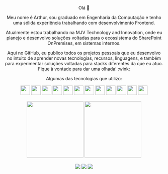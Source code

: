 <div align="center">
  <p>Olá 👋</p>
  <p>
    Meu nome é Arthur, sou graduado em Engenharia da Computação e tenho uma sólida
    experiência trabalhando com desenvolvimento Frontend.
  </p>
  <p>
    Atualmente estou trabalhando na MJV Technology and Innovation, onde eu planejo e desenvolvo soluções voltadas para o ecossistema do SharePoint OnPremises, em sistemas internos.
  </p>
  <p>
    Aqui no GitHub, eu publico todos os projetos pessoais que eu desenvolvo no intuito de aprender novas tecnologias, recursos, linguagens, e também para experimentar soluções voltadas para stacks diferentes da que eu atuo.
    Fique à vontade para dar uma olhada! :wink:
  </p>

  <div>
    <p>Algumas das tecnologias que utilizo:</p>
    <img
      src="https://cdn.jsdelivr.net/gh/devicons/devicon/icons/git/git-original.svg"
      width="30"
      height="30"
      loading="lazy"
    />
    <img
      src="https://cdn.jsdelivr.net/gh/devicons/devicon@latest/icons/javascript/javascript-original.svg"
      width="30"
      height="30"
      loading="lazy"
    />
    <img
      src="https://cdn.jsdelivr.net/gh/devicons/devicon@latest/icons/html5/html5-original.svg"
      width="30"
      height="30"
      loading="lazy"
    />
    <img
      src="https://cdn.jsdelivr.net/gh/devicons/devicon@latest/icons/css3/css3-original.svg"
      width="30"
      height="30"
      loading="lazy"
    />
    <img
      src="https://cdn.jsdelivr.net/gh/devicons/devicon@latest/icons/react/react-original.svg"
      width="30"
      height="30"
      loading="lazy"
    />
    <img 
      src="https://cdn.jsdelivr.net/gh/devicons/devicon@latest/icons/bootstrap/bootstrap-original.svg"
      width="30"
      height="30"
      loading="lazy"
    />
    <img
      src="https://cdn.jsdelivr.net/gh/devicons/devicon@latest/icons/nodejs/nodejs-original-wordmark.svg"
      width="30"
      height="30"
      loading="lazy"
    />
    <img
      src="https://cdn.jsdelivr.net/gh/devicons/devicon@latest/icons/mongodb/mongodb-original.svg"
      width="30"
      height="30"
      loading="lazy"
    />
    <img 
      src="https://cdn.jsdelivr.net/gh/devicons/devicon@latest/icons/java/java-original.svg"
      width="30"
      height="30"
      loading="lazy"
    />
    <img 
      src="https://cdn.jsdelivr.net/gh/devicons/devicon@latest/icons/spring/spring-original.svg"
      width="30"
      height="30"
      loading="lazy"
    />
    <img
      src="https://cdn.jsdelivr.net/gh/devicons/devicon@latest/icons/postgresql/postgresql-original.svg"
      width="30"
      height="30"
      loading="lazy"
    />
    <img
      src="https://cdn.jsdelivr.net/gh/devicons/devicon@latest/icons/postman/postman-original.svg"
      width="30"
      height="30"
      loading="lazy"
    />
  </div>

  <br>

  <div>
    <img
      height="180em"
      src="https://github-readme-stats-kappa-orpin-64.vercel.app/api?username=muryarth&show_icons=true&theme=dracula&include_all_commits=true&count_private=true"
    />
    <img
      height="180em"
      src="https://github-readme-stats.vercel.app/api/top-langs/?username=muryarth&layout=compact&langs_count=16&theme=dracula"
    />
  </div>

  <br>

  <div>
    <a href="mailto:arthur.a.mury@gmail.com"
      ><img
        loading="lazy"
        src="https://img.shields.io/badge/Gmail-D14836?style=for-the-badge&logo=gmail&logoColor=white"
        target="_blank"
    /></a>
    <a href="https://www.linkedin.com/in/arthur-mury" target="_blank"
      ><img
        loading="lazy"
        src="https://img.shields.io/badge/-LinkedIn-%230077B5?style=for-the-badge&logo=linkedin&logoColor=white"
        target="_blank"
    /></a>
    <a href="https://wa.me/21995708370" target="_blank"
      ><img
        loading="lazy"
        src="https://img.shields.io/badge/-Whatsapp-%fff?style=for-the-badge&logo=whatsapp&logoColor=white"
        target="_blank"
    /></a>
</div>
